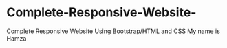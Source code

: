 # Complete-Responsive-Website-
Complete Responsive Website Using Bootstrap/HTML and CSS
My name is Hamza
